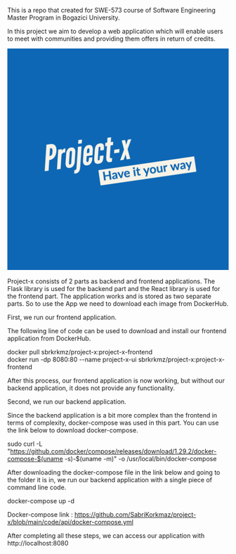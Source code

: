 This is a repo that created for SWE-573 course of Software Engineering Master Program in Bogazici University.

In this project we aim to develop a web application which will enable users to meet with communities and providing them offers in return of credits.

![](https://github.com/SabriKorkmaz/project-x/blob/main/code/app/src/assets/logo/Project-x-logos.jpeg?raw=true)

Project-x consists of 2 parts as backend and frontend applications. The Flask library is used for the backend part and the React library is used for the frontend part. The application works and is stored as two separate parts. So to use the App we need to download each image from DockerHub.

First, we run our frontend application.

The following line of code can be used to download and install our frontend application from DockerHub.

docker pull sbrkrkmz/project-x:project-x-frontend
<br>
docker run -dp 8080:80 --name project-x-ui sbrkrkmz/project-x:project-x-frontend

After this process, our frontend application is now working, but without our backend application, it does not provide any functionality.

Second, we run our backend application.

Since the backend application is a bit more complex than the frontend in terms of complexity, docker-compose was used in this part. You can use the link below to download docker-compose.

sudo curl -L "https://github.com/docker/compose/releases/download/1.29.2/docker-compose-$(uname -s)-$(uname -m)" -o /usr/local/bin/docker-compose

After downloading the docker-compose file in the link below and going to the folder it is in, we run our backend application with a single piece of command line code.

docker-compose up -d

Docker-compose link : 
https://github.com/SabriKorkmaz/project-x/blob/main/code/api/docker-compose.yml

After completing all these steps, we can access our application with http://localhost:8080


